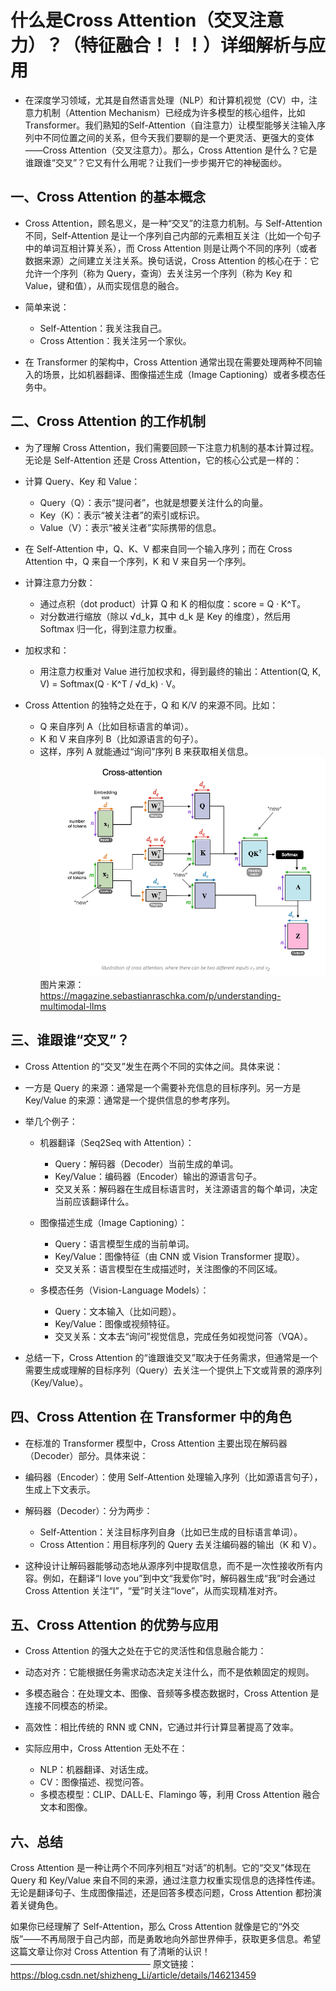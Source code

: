 # 什么是Cross Attention（交叉注意力）？（特征融合！！！）详细解析与应用

- 在深度学习领域，尤其是自然语言处理（NLP）和计算机视觉（CV）中，注意力机制（Attention Mechanism）已经成为许多模型的核心组件，比如Transformer。我们熟知的Self-Attention（自注意力）让模型能够关注输入序列中不同位置之间的关系，但今天我们要聊的是一个更灵活、更强大的变体——Cross Attention（交叉注意力）。那么，Cross Attention 是什么？它是谁跟谁“交叉”？它又有什么用呢？让我们一步步揭开它的神秘面纱。

## 一、Cross Attention 的基本概念

- Cross Attention，顾名思义，是一种“交叉”的注意力机制。与 Self-Attention 不同，Self-Attention 是让一个序列自己内部的元素相互关注（比如一个句子中的单词互相计算关系），而 Cross Attention 则是让两个不同的序列（或者数据来源）之间建立关注关系。换句话说，Cross Attention 的核心在于：它允许一个序列（称为 Query，查询）去关注另一个序列（称为 Key 和 Value，键和值），从而实现信息的融合。

- 简单来说： 
  - Self-Attention：我关注我自己。
  - Cross Attention：我关注另一个家伙。
- 在 Transformer 的架构中，Cross Attention 通常出现在需要处理两种不同输入的场景，比如机器翻译、图像描述生成（Image Captioning）或者多模态任务中。

## 二、Cross Attention 的工作机制

- 为了理解 Cross Attention，我们需要回顾一下注意力机制的基本计算过程。无论是 Self-Attention 还是 Cross Attention，它的核心公式是一样的：

- 计算 Query、Key 和 Value：

    - Query（Q）：表示“提问者”，也就是想要关注什么的向量。
    - Key（K）：表示“被关注者”的索引或标识。
    - Value（V）：表示“被关注者”实际携带的信息。
- 在 Self-Attention 中，Q、K、V 都来自同一个输入序列；而在 Cross Attention 中，Q 来自一个序列，K 和 V 来自另一个序列。
- 计算注意力分数：
    - 通过点积（dot product）计算 Q 和 K 的相似度：score = Q · K^T。
    - 对分数进行缩放（除以 √d_k，其中 d_k 是 Key 的维度），然后用 Softmax 归一化，得到注意力权重。
- 加权求和：
    - 用注意力权重对 Value 进行加权求和，得到最终的输出：Attention(Q, K, V) = Softmax(Q · K^T / √d_k) · V。
- Cross Attention 的独特之处在于，Q 和 K/V 的来源不同。比如：
    - Q 来自序列 A（比如目标语言的单词）。
    - K 和 V 来自序列 B（比如源语言的句子）。
    - 这样，序列 A 就能通过“询问”序列 B 来获取相关信息。
![img.png](img.png)
图片来源： https://magazine.sebastianraschka.com/p/understanding-multimodal-llms

## 三、谁跟谁“交叉”？

- Cross Attention 的“交叉”发生在两个不同的实体之间。具体来说：

- 一方是 Query 的来源：通常是一个需要补充信息的目标序列。另一方是 Key/Value 的来源：通常是一个提供信息的参考序列。
- 举几个例子：

  - 机器翻译（Seq2Seq with Attention）：

    - Query：解码器（Decoder）当前生成的单词。
    - Key/Value：编码器（Encoder）输出的源语言句子。
    - 交叉关系：解码器在生成目标语言时，关注源语言的每个单词，决定当前应该翻译什么。
  - 图像描述生成（Image Captioning）：

    - Query：语言模型生成的当前单词。
    - Key/Value：图像特征（由 CNN 或 Vision Transformer 提取）。
    - 交叉关系：语言模型在生成描述时，关注图像的不同区域。
  - 多模态任务（Vision-Language Models）：

    - Query：文本输入（比如问题）。
    - Key/Value：图像或视频特征。
    - 交叉关系：文本去“询问”视觉信息，完成任务如视觉问答（VQA）。
- 总结一下，Cross Attention 的“谁跟谁交叉”取决于任务需求，但通常是一个需要生成或理解的目标序列（Query）去关注一个提供上下文或背景的源序列（Key/Value）。

## 四、Cross Attention 在 Transformer 中的角色

- 在标准的 Transformer 模型中，Cross Attention 主要出现在解码器（Decoder）部分。具体来说：

- 编码器（Encoder）：使用 Self-Attention 处理输入序列（比如源语言句子），生成上下文表示。
- 解码器（Decoder）：分为两步：
  - Self-Attention：关注目标序列自身（比如已生成的目标语言单词）。
  - Cross Attention：用目标序列的 Query 去关注编码器的输出（K 和 V）。
- 这种设计让解码器能够动态地从源序列中提取信息，而不是一次性接收所有内容。例如，在翻译“I love you”到中文“我爱你”时，解码器生成“我”时会通过 Cross Attention 关注“I”，“爱”时关注“love”，从而实现精准对齐。

## 五、Cross Attention 的优势与应用

- Cross Attention 的强大之处在于它的灵活性和信息融合能力：

- 动态对齐：它能根据任务需求动态决定关注什么，而不是依赖固定的规则。
- 多模态融合：在处理文本、图像、音频等多模态数据时，Cross Attention 是连接不同模态的桥梁。
- 高效性：相比传统的 RNN 或 CNN，它通过并行计算显著提高了效率。
- 实际应用中，Cross Attention 无处不在：

    - NLP：机器翻译、对话生成。
    - CV：图像描述、视觉问答。
    - 多模态模型：CLIP、DALL·E、Flamingo 等，利用 Cross Attention 融合文本和图像。
## 六、总结

Cross Attention 是一种让两个不同序列相互“对话”的机制。它的“交叉”体现在 Query 和 Key/Value 来自不同的来源，通过注意力权重实现信息的选择性传递。无论是翻译句子、生成图像描述，还是回答多模态问题，Cross Attention 都扮演着关键角色。

如果你已经理解了 Self-Attention，那么 Cross Attention 就像是它的“外交版”——不再局限于自己内部，而是勇敢地向外部世界伸手，获取更多信息。希望这篇文章让你对 Cross Attention 有了清晰的认识！
————————————————
原文链接：https://blog.csdn.net/shizheng_Li/article/details/146213459